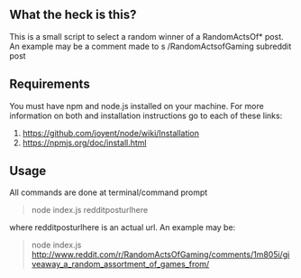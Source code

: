 ## What the heck is this?

This is a small script to select a random winner of a RandomActsOf* post. An example may be a comment made to s /RandomActsofGaming subreddit post

## Requirements

You must have npm and node.js installed on your machine. For more information on both and installation instructions go to each of these links:

1. https://github.com/joyent/node/wiki/Installation
2. https://npmjs.org/doc/install.html

## Usage

All commands are done at terminal/command prompt

> node index.js redditposturlhere

where redditposturlhere is an actual url. An example may be:

> node index.js http://www.reddit.com/r/RandomActsOfGaming/comments/1m805i/giveaway_a_random_assortment_of_games_from/
